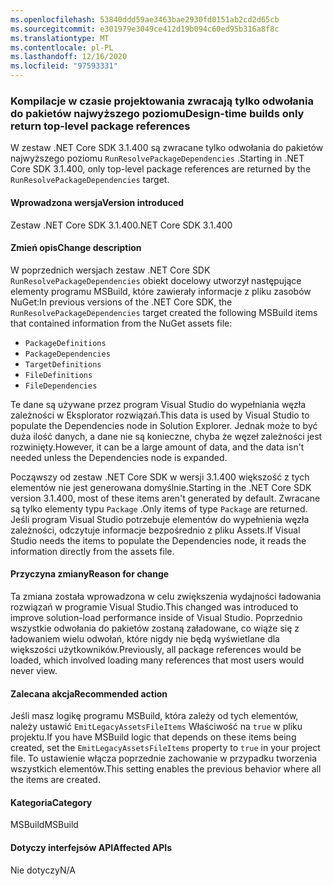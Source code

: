 ```yaml
---
ms.openlocfilehash: 53840ddd59ae3463bae2930fd0151ab2cd2d65cb
ms.sourcegitcommit: e301979e3049ce412d19b094c60ed95b316a8f8c
ms.translationtype: MT
ms.contentlocale: pl-PL
ms.lasthandoff: 12/16/2020
ms.locfileid: "97593331"
---
```

### <a name="design-time-builds-only-return-top-level-package-references"></a><span data-ttu-id="59301-101">Kompilacje w czasie projektowania zwracają tylko odwołania do pakietów najwyższego poziomu</span><span class="sxs-lookup"><span data-stu-id="59301-101">Design-time builds only return top-level package references</span></span>

<span data-ttu-id="59301-102">W zestaw .NET Core SDK 3.1.400 są zwracane tylko odwołania do pakietów najwyższego poziomu `RunResolvePackageDependencies` .</span><span class="sxs-lookup"><span data-stu-id="59301-102">Starting in .NET Core SDK 3.1.400, only top-level package references are returned by the `RunResolvePackageDependencies` target.</span></span>

#### <a name="version-introduced"></a><span data-ttu-id="59301-103">Wprowadzona wersja</span><span class="sxs-lookup"><span data-stu-id="59301-103">Version introduced</span></span>

<span data-ttu-id="59301-104">Zestaw .NET Core SDK 3.1.400</span><span class="sxs-lookup"><span data-stu-id="59301-104">.NET Core SDK 3.1.400</span></span>

#### <a name="change-description"></a><span data-ttu-id="59301-105">Zmień opis</span><span class="sxs-lookup"><span data-stu-id="59301-105">Change description</span></span>

<span data-ttu-id="59301-106">W poprzednich wersjach zestaw .NET Core SDK `RunResolvePackageDependencies` obiekt docelowy utworzył następujące elementy programu MSBuild, które zawierały informacje z pliku zasobów NuGet:</span><span class="sxs-lookup"><span data-stu-id="59301-106">In previous versions of the .NET Core SDK, the `RunResolvePackageDependencies` target created the following MSBuild items that contained information from the NuGet assets file:</span></span>

- `PackageDefinitions`
- `PackageDependencies`
- `TargetDefinitions`
- `FileDefinitions`
- `FileDependencies`

<span data-ttu-id="59301-107">Te dane są używane przez program Visual Studio do wypełniania węzła zależności w Eksplorator rozwiązań.</span><span class="sxs-lookup"><span data-stu-id="59301-107">This data is used by Visual Studio to populate the Dependencies node in Solution Explorer.</span></span> <span data-ttu-id="59301-108">Jednak może to być duża ilość danych, a dane nie są konieczne, chyba że węzeł zależności jest rozwinięty.</span><span class="sxs-lookup"><span data-stu-id="59301-108">However, it can be a large amount of data, and the data isn't needed unless the Dependencies node is expanded.</span></span>

<span data-ttu-id="59301-109">Począwszy od zestaw .NET Core SDK w wersji 3.1.400 większość z tych elementów nie jest generowana domyślnie.</span><span class="sxs-lookup"><span data-stu-id="59301-109">Starting in the .NET Core SDK version 3.1.400, most of these items aren't generated by default.</span></span> <span data-ttu-id="59301-110">Zwracane są tylko elementy typu `Package` .</span><span class="sxs-lookup"><span data-stu-id="59301-110">Only items of type `Package` are returned.</span></span> <span data-ttu-id="59301-111">Jeśli program Visual Studio potrzebuje elementów do wypełnienia węzła zależności, odczytuje informacje bezpośrednio z pliku Assets.</span><span class="sxs-lookup"><span data-stu-id="59301-111">If Visual Studio needs the items to populate the Dependencies node, it reads the information directly from the assets file.</span></span>

#### <a name="reason-for-change"></a><span data-ttu-id="59301-112">Przyczyna zmiany</span><span class="sxs-lookup"><span data-stu-id="59301-112">Reason for change</span></span>

<span data-ttu-id="59301-113">Ta zmiana została wprowadzona w celu zwiększenia wydajności ładowania rozwiązań w programie Visual Studio.</span><span class="sxs-lookup"><span data-stu-id="59301-113">This changed was introduced to improve solution-load performance inside of Visual Studio.</span></span> <span data-ttu-id="59301-114">Poprzednio wszystkie odwołania do pakietów zostaną załadowane, co wiąże się z ładowaniem wielu odwołań, które nigdy nie będą wyświetlane dla większości użytkowników.</span><span class="sxs-lookup"><span data-stu-id="59301-114">Previously, all package references would be loaded, which involved loading many references that most users would never view.</span></span>

#### <a name="recommended-action"></a><span data-ttu-id="59301-115">Zalecana akcja</span><span class="sxs-lookup"><span data-stu-id="59301-115">Recommended action</span></span>

<span data-ttu-id="59301-116">Jeśli masz logikę programu MSBuild, która zależy od tych elementów, należy ustawić `EmitLegacyAssetsFileItems` Właściwość na `true` w pliku projektu.</span><span class="sxs-lookup"><span data-stu-id="59301-116">If you have MSBuild logic that depends on these items being created, set the `EmitLegacyAssetsFileItems` property to `true` in your project file.</span></span> <span data-ttu-id="59301-117">To ustawienie włącza poprzednie zachowanie w przypadku tworzenia wszystkich elementów.</span><span class="sxs-lookup"><span data-stu-id="59301-117">This setting enables the previous behavior where all the items are created.</span></span>

#### <a name="category"></a><span data-ttu-id="59301-118">Kategoria</span><span class="sxs-lookup"><span data-stu-id="59301-118">Category</span></span>

<span data-ttu-id="59301-119">MSBuild</span><span class="sxs-lookup"><span data-stu-id="59301-119">MSBuild</span></span>

#### <a name="affected-apis"></a><span data-ttu-id="59301-120">Dotyczy interfejsów API</span><span class="sxs-lookup"><span data-stu-id="59301-120">Affected APIs</span></span>

<span data-ttu-id="59301-121">Nie dotyczy</span><span class="sxs-lookup"><span data-stu-id="59301-121">N/A</span></span>
